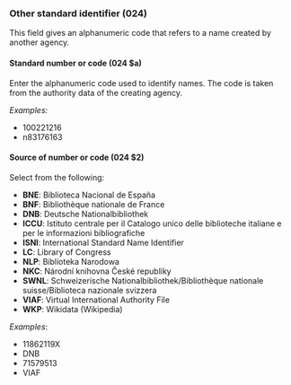 ### Other standard identifier (024)

This field gives an alphanumeric code that refers to a name created by another agency.

#### Standard number or code (024 $a)

Enter the alphanumeric code used to identify names. The code is taken from the authority data of the creating agency.

_Examples:_  
- 100221216  
- n83176163

#### Source of number or code (024 $2)

Select from the following:

- **BNE**: Biblioteca Nacional de España
- **BNF**: Bibliothèque nationale de France
- **DNB**: Deutsche Nationalbibliothek
- **ICCU**: Istituto centrale per il Catalogo unico delle biblioteche italiane e per le informazioni bibliografiche
- **ISNI**: International Standard Name Identifier
- **LC**: Library of Congress
- **NLP**: Biblioteka Narodowa
- **NKC**: Národní knihovna České republiky
- **SWNL**: Schweizerische Nationalbibliothek/Bibliothèque nationale suisse/Biblioteca nazionale svizzera
- **VIAF**: Virtual International Authority File
- **WKP**: Wikidata (Wikipedia)

_Examples_:

- 11862119X
- DNB
- 71579513
- VIAF
